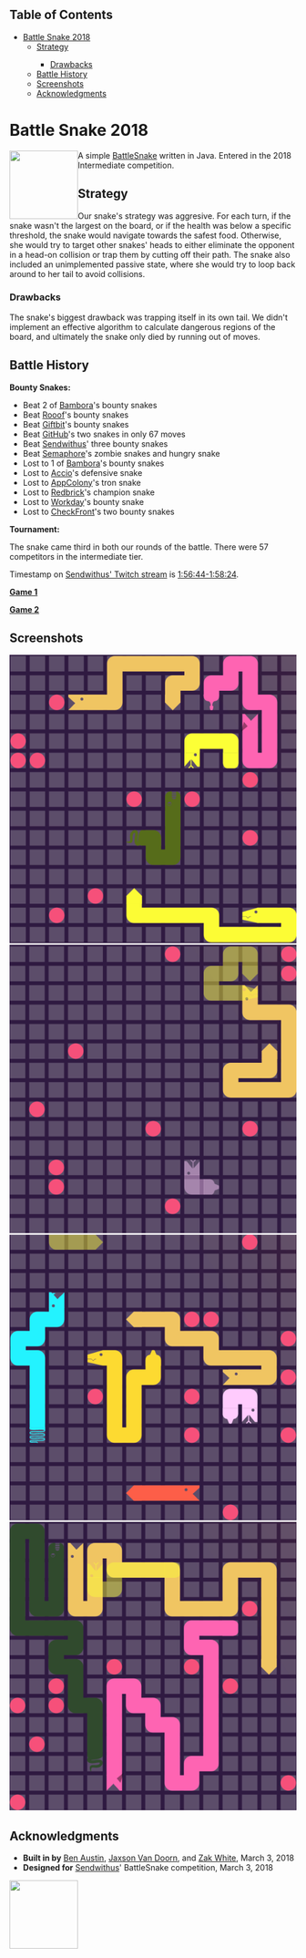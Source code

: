 <div id="table-of-contents">
<h2>Table of Contents</h2>
<div id="text-table-of-contents">
<ul>
<li><a href="#sec-0">Battle Snake 2018</a>
<ul>
<li><a href="#sec-1">Strategy</a></li>
<ul>
<li><a href="#sec-1-1">Drawbacks</a></li>
</ul>
<li><a href="#sec-2">Battle History</a></li>
<li><a href="#sec-3">Screenshots</a></li>
<li><a href="#sec-4">Acknowledgments</a></li>
</ul>
</li>
</ul>
</div>
</div>


# Battle Snake 2018<a id="sec-0" name="sec-0"></a>

<img align="left" height="120" width="120" src="https://github.com/woofers/battle-snake-2018/blob/master/screenshots/intermediate.png?raw=true" />

A simple [BattleSnake](https://www.battlesnake.io) written in Java. Entered in the 2018 Intermediate competition.

## Strategy<a id="sec-1" name="sec-1"></a>

Our snake's strategy was aggresive. For each turn, if the snake wasn't the largest on the board, or if the health was below a specific threshold, the snake would navigate towards the safest food. Otherwise, she would try to target other snakes' heads to either eliminate the opponent in a head-on collision or trap them by cutting off their path. The snake also included an unimplemented passive state, where she would try to loop back around to her tail to avoid collisions.

### Drawbacks<a id="sec-1-1" name="sec-1-1"></a>

The snake's biggest drawback was trapping itself in its own tail. We didn't implement an effective algorithm to calculate dangerous regions of the board, and ultimately the snake only died by running out of moves.

## Battle History<a id="sec-2" name="sec-2"></a>
**Bounty Snakes:**
* Beat 2 of [Bambora](https://www.bambora.com/en/ca/)'s bounty snakes
* Beat [Rooof](https://www.rooof.com/)'s bounty snakes
* Beat [Giftbit](https://www.giftbit.com/)'s bounty snakes
* Beat [GitHub](https://github.com)'s two snakes in only 67 moves
* Beat [Sendwithus](https://www.sendwithus.com/)' three bounty snakes
* Beat [Semaphore](https://semaphoresolutions.com/)'s zombie snakes and hungry snake
* Lost to 1 of [Bambora](https://www.bambora.com/en/ca/)'s bounty snakes
* Lost to [Accio](https://myaccio.com/)'s defensive snake
* Lost to [AppColony](http://www.appcolony.ca/)'s tron snake
* Lost to [Redbrick](https://rdbrck.com/)'s champion snake
* Lost to [Workday](https://www.workday.com/)'s bounty snake
* Lost to [CheckFront](https://www.checkfront.com/)'s two bounty snakes

**Tournament:**

The snake came third in both our rounds of the battle. There were 57 competitors in the intermediate tier.

Timestamp on [Sendwithus' Twitch stream](https://www.twitch.tv/videos/234961139) is [1:56:44-1:58:24](https://www.twitch.tv/videos/234961139?t=01h56m44s).

**[Game 1](https://clips.twitch.tv/SplendidNiceKoalaTwitchRPG)**

**[Game 2](https://clips.twitch.tv/GentleCrispyReubenCorgiDerp)**

## Screenshots<a id="sec-3" name="sec-3"></a>
![Screenshot #1](./screenshots/snake-0.png "Round Start")
![Screenshot #2](./screenshots/snake-1.png "Head-on Collision")
![Screenshot #3](./screenshots/snake-2.png "Hungry State")
![Screenshot #4](./screenshots/snake-3.png "Attack State")

## Acknowledgments<a id="sec-4" name="sec-4"></a>
* __Built in by__ [Ben Austin](https://github.com/austinben), [Jaxson Van Doorn](https://github.com/woofers), and [Zak White](https://github.com/zakwht), March 3, 2018
* __Designed for__ [Sendwithus](https://github.com/sendwithus)' BattleSnake competition, March 3, 2018
<img align="left" height="120" width="120" src="https://github.com/woofers/battle-snake-2018/blob/master/screenshots/intermediate.png?raw=true" />
